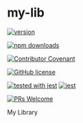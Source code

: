 # my-lib

[![version](https://img.shields.io/npm/v/@geometryzen/my-lib.svg)](https://www.npmjs.com/package/@geometryzen/my-lib) 

[![npm downloads](https://img.shields.io/npm/dm/@geometryzen/my-lib.svg)](https://npm-stat.com/charts.html?package=@geometryzen/my-lib&from=2022-09-01)

[![Contributor Covenant](https://img.shields.io/badge/Contributor%20Covenant-2.1-4baaaa.svg)](./CODE_OF_CONDUCT.md)

[![GitHub license](https://img.shields.io/badge/license-MIT-blue.svg)](./LICENSE)

[![tested with jest](https://img.shields.io/badge/tested_with-jest-99424f.svg)](https://github.com/facebook/jest)
[![jest](https://jestjs.io/img/jest-badge.svg)](https://github.com/facebook/jest)

[![PRs Welcome](https://img.shields.io/badge/PRs-welcome-brightgreen.svg)](./CONTRIBUTING.md)

My Library
